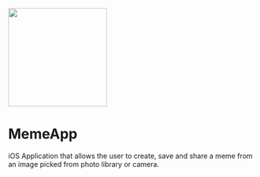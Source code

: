 <img src="https://github.com/reyesm93/MemeApp1.0/blob/toolbarButton/README-image/meme.JPG" width="200">

# MemeApp
iOS Application that allows the user to create, save and share a meme from an image picked from photo library or camera.
